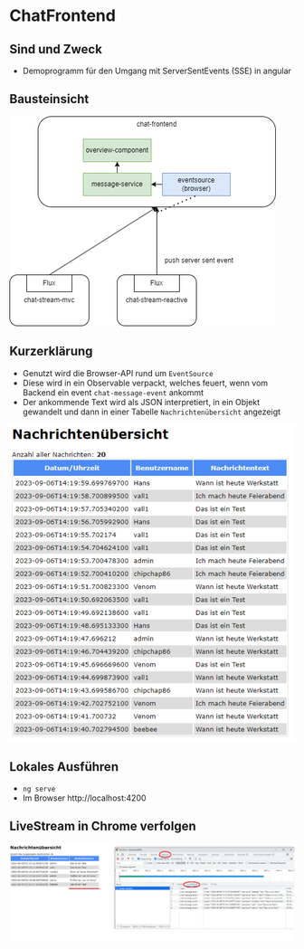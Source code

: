 # ChatFrontend

## Sind und Zweck
* Demoprogramm für den Umgang mit ServerSentEvents (SSE) in angular

## Bausteinsicht
![](./bausteinsicht.png)

## Kurzerklärung
* Genutzt wird die Browser-API rund um `EventSource`
* Diese wird in ein Observable verpackt, welches feuert, wenn vom Backend ein event `chat-message-event` ankommt
* Der ankommende Text wird als JSON interpretiert, in ein Objekt gewandelt und dann in einer Tabelle `Nachrichtenübersicht` angezeigt

![](./nachrichten.png)

## Lokales Ausführen
* `ng serve`
* Im Browser http://localhost:4200

## LiveStream in Chrome verfolgen
![](./stream.png)
